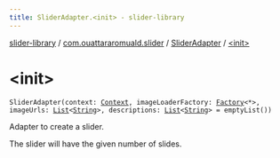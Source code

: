 ```yaml
---
title: SliderAdapter.<init> - slider-library
---
```


[slider-library](../../index.html) / [com.ouattararomuald.slider](../index.html) / [SliderAdapter](index.html) / [&lt;init&gt;](./-init-.html)

# &lt;init&gt;

`SliderAdapter(context: `[`Context`](https://developer.android.com/reference/android/content/Context.html)`, imageLoaderFactory: `[`Factory`](../-image-loader/-factory/index.html)`<*>, imageUrls: `[`List`](https://kotlinlang.org/api/latest/jvm/stdlib/kotlin.collections/-list/index.html)`<`[`String`](https://kotlinlang.org/api/latest/jvm/stdlib/kotlin/-string/index.html)`>, descriptions: `[`List`](https://kotlinlang.org/api/latest/jvm/stdlib/kotlin.collections/-list/index.html)`<`[`String`](https://kotlinlang.org/api/latest/jvm/stdlib/kotlin/-string/index.html)`> = emptyList())`

Adapter to create a slider.

The slider will have the given number of slides.

